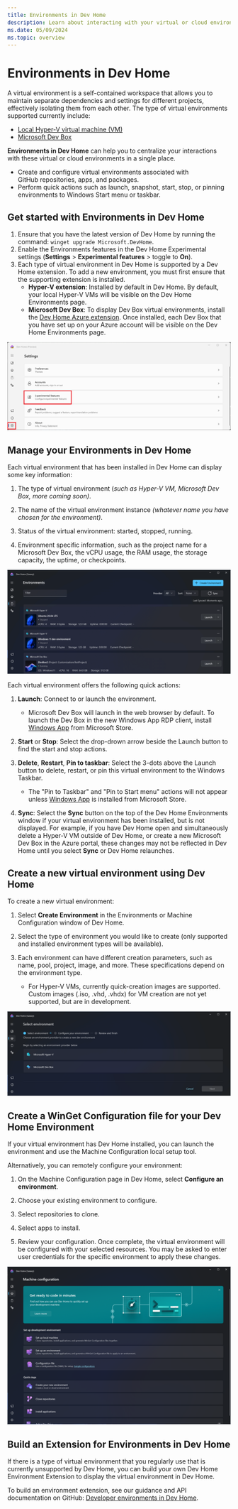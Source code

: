 ```yaml
---
title: Environments in Dev Home
description: Learn about interacting with your virtual or cloud environments from Dev Home.
ms.date: 05/09/2024
ms.topic: overview
---
```


# Environments in Dev Home

A virtual environment is a self-contained workspace that allows you to maintain separate dependencies and settings for different projects, effectively isolating them from each other. The type of virtual environments supported currently include:

- [Local Hyper-V virtual machine (VM)](/windows-server/virtualization/hyper-v/get-started/create-a-virtual-machine-in-hyper-v)
- [Microsoft Dev Box](/azure/dev-box/overview-what-is-microsoft-dev-box)
<!-- - A [Windows Sandbox](/windows/security/application-security/application-isolation/windows-sandbox/windows-sandbox-overview)
- A [Windows Subsystem for Linux (WSL) distribution](/windows/wsl/install) -->

**Environments in Dev Home** can help you to centralize your interactions with these virtual or cloud environments in a single place.

- Create and configure virtual environments associated with GitHub repositories, apps, and packages.
- Perform quick actions such as launch, snapshot, start, stop, or pinning environments to Windows Start menu or taskbar.

## Get started with Environments in Dev Home

1. Ensure that you have the latest version of Dev Home by running the command: `winget upgrade Microsoft.DevHome`.
2. Enable the Environments features in the Dev Home Experimental settings (**Settings** > **Experimental features** > toggle to **On**).
3. Each type of virtual environment in Dev Home is supported by a Dev Home extension. To add a new environment, you must first ensure that the supporting extension is installed.
    - **Hyper-V extension**: Installed by default in Dev Home. By default, your local Hyper-V VMs will be visible on the Dev Home Environments page.
    - **Microsoft Dev Box**: To display Dev Box virtual environments, install the [Dev Home Azure extension](extensions.md#dev-home-azure-extension). Once installed, each Dev Box that you have set up on your Azure account will be visible on the Dev Home Environments page.
    <!-- - **WSL distributions**: To display Linux distributions installed with WSL, you can download and install the [Dev Home WSL Extension Preview](https://github.com/WhitewaterFoundry/devhome/releases). This `.msixbundle` is contributed by Whitewater Foundry.* -->

![Screenshot of Experimental settings in Dev Home](../images/devhome-experimental-settings.png)

## Manage your Environments in Dev Home

Each virtual environment that has been installed in Dev Home can display some key information:

1. The type of virtual environment (*such as Hyper-V VM, Microsoft Dev Box, more coming soon)*.

2. The name of the virtual environment instance *(whatever name you have chosen for the environment)*.

3. Status of the virtual environment: started, stopped, running.

4. Environment specific information, such as the project name for a Microsoft Dev Box, the vCPU usage, the RAM usage, the storage capacity, the uptime, or checkpoints.

![Environments in Dev Home](../images/devhome-environment-manage.png)

Each virtual environment offers the following quick actions:

1. **Launch**: Connect to or launch the environment.

    - Microsoft Dev Box will launch in the web browser by default. To launch the Dev Box in the new Windows App RDP client, install [Windows App](https://www.microsoft.com/store/productId/9N1F85V9T8BN) from Microsoft Store.

2. **Start** or **Stop**: Select the drop-drown arrow beside the Launch button to find the start and stop actions.

3. **Delete**, **Restart**, **Pin to taskbar**: Select the 3-dots above the Launch button to delete, restart, or pin this virtual environment to the Windows Taskbar.

    - The "Pin to Taskbar" and "Pin to Start menu" actions will not appear unless [Windows App](https://www.microsoft.com/store/productId/9N1F85V9T8BN) is installed from Microsoft Store.

4. **Sync**: Select the **Sync** button on the top of the Dev Home Environments window if your virtual environment has been installed, but is not displayed. For example, if you have Dev Home open and simultaneously delete a Hyper-V VM outside of Dev Home, or create a new Microsoft Dev Box in the Azure portal, these changes may not be reflected in Dev Home until you select **Sync** or Dev Home relaunches.

## Create a new virtual environment using Dev Home

To create a new virtual environment:

1. Select **Create Environment** in the Environments or Machine Configuration window of Dev Home.

2. Select the type of environment you would like to create (only supported and installed environment types will be available).

3. Each environment can have different creation parameters, such as name, pool, project, image, and more. These specifications depend on the environment type.
    - For Hyper-V VMs, currently quick-creation images are supported. Custom images (.iso, .vhd, .vhdx) for VM creation are not yet supported, but are in development.

![Creating an environment](../images/devhome-environment-creation.png)

## Create a WinGet Configuration file for your Dev Home Environment

If your virtual environment has Dev Home installed, you can launch the environment and use the Machine Configuration local setup tool.

Alternatively, you can remotely configure your environment:

1. On the Machine Configuration page in Dev Home, select **Configure an environment**.

2. Choose your existing environment to configure.

3. Select repositories to clone.

4. Select apps to install.

5. Review your configuration. Once complete, the virtual environment will be configured with your selected resources. You may be asked to enter user credentials for the specific environment to apply these changes.

![Machine configuration](../images/devhome-environment-config.png)

## Build an Extension for Environments in Dev Home

If there is a type of virtual environment that you regularly use that is currently unsupported by Dev Home, you can build your own Dev Home Environment Extension to display the virtual environment in Dev Home.

To build an environment extension, see our guidance and API documentation on GitHub: [Developer environments in Dev Home](https://github.com/microsoft/devhome/blob/main/docs/extensions/environments/readme.md).
